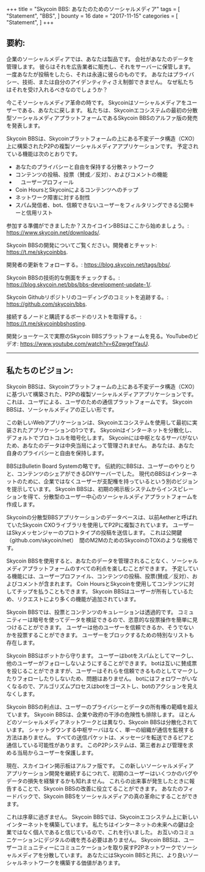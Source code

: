 +++
title = "Skycoin BBS: あなたのためのソーシャルメディア"
tags = [
    "Statement",
    "BBS",
]
bounty = 16
date = "2017-11-15"
categories = [
    "Statement",
]
+++

## 要約:

企業のソーシャルメディアでは、あなたは製品です。
会社があなたのデータを管理します。
彼らはそれを広告業者に販売し、それをサーバーに保管します。
一度あなたが投稿をしたら、それは永遠に彼らのものです。
あなたはプライバシー、技術、または自分のアイデンティティさえ制御できません。
なぜ私たちはそれを受け入れるべきなのでしょうか？

今こそソーシャルメディア革命の時です。 
Skycoinはソーシャルメディアをユーザーである、あなたに戻します。
私たちは、Skycoinエコシステムの最初の分散型ソーシャルメディアプラットフォームであるSkycoin BBSのアルファ版の発売を発表します。

Skycoin BBSは、Skycoinプラットフォームの上にある不変データ構造（CXO）上に構築されたP2Pの複製ソーシャルメディアアプリケーションです。 
予定されている機能は次のとおりです。

-	あなたのプライバシーと自由を保持する分散ネットワーク
-	コンテンツの投稿、投票（賛成／反対）、およびコメントの機能
- 　ユーザープロフィール	
-	Coin HoursとSkycoinによるコンテンツへのチップ
-	ネットワーク障害に対する耐性
-	スパム発信者、bot、信頼できないユーザーをフィルタリングできる公開キーと信用リスト

参加する準備ができましたか？スカイコインBBSはここから始めましょう。: https://www.skycoin.net/downloads/.

Skycoin BBSの開発についてご覧ください。開発者とチャット: https://t.me/skycoinbbs.

開発者の更新をフォローする。: https://blog.skycoin.net/tags/bbs/.

Skycoin BBSの技術的な側面をチェックする。: https://blog.skycoin.net/bbs/bbs-development-update-1/.

Skycoin Githubリポジトリのコーディングのコミットを追跡する。: https://github.com/skycoin/bbs.

接続するノードと購読するボードのリストを取得する。: https://t.me/skycoinbbshosting.

開発ショーケースで実際のSkycoin BBSプラットフォームを見る。YouTubeのビデオ: https://www.youtube.com/watch?v=6ZqwgefYauU. 

---

## 私たちのビジョン: 
Skycoin BBSは、Skycoinプラットフォームの上にある不変データ構造（CXO）に基づいて構築された、P2Pの複製ソーシャルメディアアプリケーションです。 
これは、ユーザによる、ユーザのための通信プラットフォームです。 
Skycoin BBSは、ソーシャルメディアの正しい形です。

この新しいWebアプリケーションは、Skycoinエコシステムを使用して最初に実装されたアプリケーションの1つです。 
Skycoinはインターネットを分散化し、デフォルトでプロトコルを暗号化します。 
Skycoinには中枢となるサーバがないため、あなたのデータは中央当局によって管理されません。
あなたは、あなた自身のプライバシーと自由を保持します。

BBSはBulletin Board Systemの略です。 
伝統的にBBSは、ユーザーのやりとりと、コンテンツのシェアができるDIYサーバーでした。
現代のBBSはインターネットのために、企業ではなくユーザーが支配権を持っているという別のビジョンを提示しています。
Skycoin BBSは、初期の掲示板システムからインスピレーションを得て、分散型のユーザー中心のソーシャルメディアプラットフォームを作成します。

Skycoinの分散型BBSアプリケーションのデータベースは、以前Aetherと呼ばれていたSkycoin CXOライブラリを使用してP2Pに複製されています。 
ユーザーはSkyメッセンジャーのプロトタイプの投稿を送信します。 これは公開鍵（github.com/skycoin/net）　間のM2MのためのSkycoinのTOXのような規格です。

Skycoin BBSを使用すると、あなたのデータを管理されることなく、ソーシャルメディアプラットフォームのすべての利点を楽しむことができます。 
予定している機能には、ユーザープロファイル、コンテンツの投稿、投票(賛成／反対）、およびコメントが含まれます。
Coin HoursとSkycoinを使用してコンテンツに対してチップを払うこともできます。 Skycoin BBSはユーザーが所有しているため、リクエストにより多くの機能が追加されています。

Skycoin BBSでは、投票とコンテンツのキュレーションは透過的です。
コミュニティーは暗号を使ってデータを検証できるので、恣意的な投票操作を簡単に見つけることができます。 
ユーザーは他のユーザーを信頼できるか、そうでないかを投票することができます。 ユーザーをブロックするための特別なリストも存在します。

Skycoin BBSはボットから守ります。 ユーザーはbotをスパムとしてマークし、他のユーザーがフォローしないようにすることができます。
botは互いに賛成票を投じることができますが、ユーザーはそれらを信頼できるものとしてマークしたりフォローしたりしないため、問題はありません。
botにはフォロワーがいなくなるので、アルゴリズムプロセスはbotをゴーストし、botのアクションを見えなくします。

Skycoin BBSの利点は、ユーザーのプライバシーとデータの所有権の範疇を超えています。
Skycoin BBSは、企業や政府の干渉の危険性も排除します。
ほとんどのソーシャルメディアネットワークとは異なり、Skycoin BBSは分散化されています。 
シャットダウンする中枢サーバはなく、単一の組織が通信を監視する方法はありません。
すべての送信パケットは、メッセージを転送できるピアと通信している可能性があります。
このP2Pシステムは、第三者および管理を求める当局からユーザーを保護します。

現在、スカイコイン掲示板はアルファ版です。 
この新しいソーシャルメディアアプリケーション開発を継続するにつれて、初期のユーザーはいくつかのバグやデータの損失を経験するかも知れません。
これらの出来事が発生したときに報告することで、Skycoin BBSの改善に役立てることができます。
あなたのフィードバックで、Skycoin BBSをソーシャルメディアの真の革命にすることができます。

これは序章に過ぎません。
Skycoin BBSでは、Skycoinエコシステム上に新しいインターネットを構築しています。 
私たちはインターネットの未来への鍵は企業ではなく個人であると信じているので、これを行いました。
お互いのコミュニケーションにデジタルの魂を売る必要はありません。 
Skycoin BBSは、ユーザーコミュニティーにコミュニケーションを取り戻すP2Pネットワークでソーシャルメディアを分散しています。 
あなたにはSkycoin BBSと共に、より良いソーシャルネットワークを構築する価値があります。 
